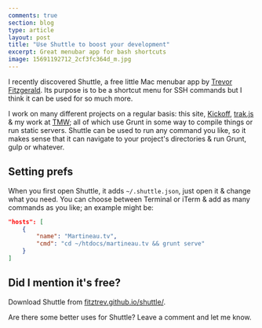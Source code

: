 ```yaml
---
comments: true
section: blog
type: article
layout: post
title: "Use Shuttle to boost your development"
excerpt: Great menubar app for bash shortcuts
image: 15691192712_2cf3fc364d_m.jpg
---
```


I recently discovered Shuttle, a free little Mac menubar app by [Trevor Fitzgerald](http://trevorfitzgerald.com/). Its purpose is to be a shortcut menu for SSH commands but I think it can be used for so much more.

I work on many different projects on a regular basis: this site, [Kickoff](http://tmwagency.github.io/kickoff/), [trak.js](https://github.com/tmwagency/trak.js) & my work at [TMW](http://tmwunlimited.com); all of which use Grunt in some way to compile things or run static servers. Shuttle can be used to run any command you like, so it makes sense that it can navigate to your project's directories & run Grunt, gulp or whatever.

## Setting prefs
When you first open Shuttle, it adds `~/.shuttle.json`, just open it & change what you need. You can choose between Terminal or iTerm & add as many commands as you like; an example might be:

```json
"hosts": [
	{
		"name": "Martineau.tv",
		"cmd": "cd ~/htdocs/martineau.tv && grunt serve"
	}
]
```

## Did I mention it's free?
Download Shuttle from [fitztrev.github.io/shuttle/](http://fitztrev.github.io/shuttle/).

Are there some better uses for Shuttle? Leave a comment and let me know.

